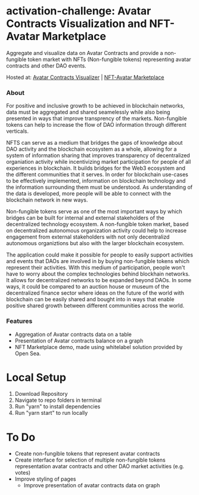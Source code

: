# activation-challenge: Avatar Contracts Visualization and NFT-Avatar Marketplace

Aggregate and visualize data on Avatar Contracts and provide a non-fungible token market with NFTs (Non-fungible tokens) representing avatar contracts and other DAO events.

Hosted at: [Avatar Contracts Visualizer](https://musing-easley-b76b91.netlify.app/)  | [NFT-Avatar Marketplace](https://eager-lovelace-5886ee.netlify.app/) 

### About 
For positive and inclusive growth to be achieved in blockchain networks, data must be aggregated and shared seamelessly while also being presented in ways that improve transprency of the markets.  Non-fungible tokens can help to increase the flow of DAO information through different verticals. 

NFTS can serve as a medium that bridges the gaps of knowledge about DAO activity and the blockchain ecosystem as a whole, allowing for a system of information sharing that improves transparency of decentralized organiation activity while incentivizing market participation for people of all experiences in blockchain. It builds bridges for the Web3 ecosystem and the different communities that it serves. In order for blockchain use-cases to be effectively implemented, information on blockchain technology and the information surrounding them must be understood. As understanding of the data is developed, more people will be able to connect with the blockchain network in new ways.

Non-fungible tokens serve as one of the most important ways by which bridges can be built for internal and external stakeholders of the decentralized technology ecosystem. A non-fungible token market, based on decentralized autonomous organization activity could help to increase engagement from external stakeholders with not only decentralizd autonomous organiztions but also with the larger blockchain ecosystem. 

The application could make it possible for people to easily support activities and events that DAOs are involved in by buying non-fungible tokens which represent their activities. With this medium of participation, people won't have to worry about the complex technologies behind blockhain networks. It allows for decentralized networks to be expanded beyond DAOs. In some ways, it could be compared to an auction house or museum of the decentralized finance sector where ideas on the future of the world with blockchain can be easily shared and bought into in ways that enable positive shared growth between different communities across the world.

### Features

- Aggregation of Avatar contracts data on a table
- Presentation of Avatar contracts balance on a graph
- NFT Marketplace demo, made using whitelabel solution provided by Open Sea. 


# Local Setup

1. Download Repository
2. Navigate to repo folders in terminal
3. Run "yarn" to install dependencies
4. Run "yarn start" to run locally

# To Do

- Create non-fungible tokens that represent avatar contracts
- Create interface for selection of multiple non-fungible tokens representation avatar contracts and other DAO market activities (e.g. votes)
- Improve styling of pages
  - Improve presentation of avatar contracts data on graph 
